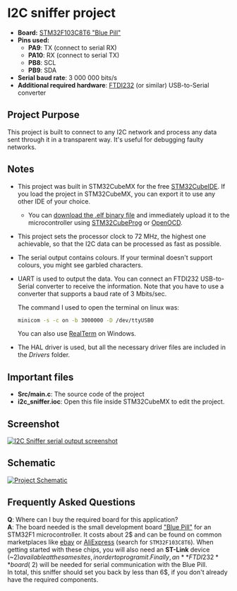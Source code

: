 # I2C sniffer project
- **Board:** [STM32F103C8T6 "Blue Pill"](https://os.mbed.com/users/hudakz/code/STM32F103C8T6_Hello/)
- **Pins used:**
  - **PA9**: TX (connect to serial RX)
  - **PA10**: RX (connect to serial TX)
  - **PB8**: SCL
  - **PB9**: SDA
- **Serial baud rate**: 3 000 000 bits/s
- **Additional required hardware**: [FTDI232](https://www.sparkfun.com/products/12731) (or similar) USB-to-Serial converter
  
## Project Purpose
This project is built to connect to any I2C network and process any data sent through it in a transparent way.
It's useful for debugging faulty networks.
  
## Notes
- This project was built in STM32CubeMX for the free [STM32CubeIDE](https://www.st.com/en/development-tools/stm32cubeide.html).
  If you load the project in STM32CubeMX, you can export it to use any other IDE of your choice.
  - You can [download the .elf binary file](https://github.com/kongr45gpen/i2c-sniffer/releases) and immediately upload it to the microcontroller using [STM32CubeProg](https://www.st.com/en/development-tools/stm32cubeprog.html) or [OpenOCD](http://openocd.org/).
- This project sets the processor clock to 72 MHz, the highest one achievable, so that the I2C data can be processed
as fast as possible.
- The serial output contains colours. If your terminal doesn't support colours, you might see garbled characters.
- UART is used to output the data. You can connect an FTDI232 USB-to-Serial converter to receive the information.
  Note that you have to use a converter that supports a baud rate of 3 Mbits/sec.

  The command I used to open the terminal on linux was:
  ```bash
  minicom -s -c on -b 3000000 -D /dev/ttyUSB0
  ```
  
  You can also use [RealTerm](https://sourceforge.net/projects/realterm/) on Windows.
- The HAL driver is used, but all the necessary driver files are included in the *Drivers* folder.

## Important files
- **Src/main.c**: The source code of the project
- **i2c_sniffer.ioc**: Open this file inside STM32CubeMX to edit the project.

## Screenshot
[![I2C Sniffer serial output screenshot](screenshot.png)](https://github.com/kongr45gpen/i2c-sniffer/raw/master/screenshot.png)
  
## Schematic
[![Project Schematic](schematic.png)](https://github.com/kongr45gpen/i2c-sniffer/raw/master/schematic.png)

## Frequently Asked Questions
**Q**: Where can I buy the required board for this application?  
**A**: The board needed is the small development board ["Blue Pill"](https://os.mbed.com/users/hudakz/code/STM32F103C8T6_Hello/) for an STM32F1 microcontroller. It costs about 2$ and can be found on common marketplaces like [ebay](https://www.ebay.com/sch/i.html?_nkw=stm32f103c8t6) or [AliExpress](https://www.aliexpress.com/wholesale?SearchText=stm32f103c8t6) (search for `STM32F103C8T6`). When getting started with these chips, you will also need an **ST-Link** device (~2$) available at the same sites, in order to program it.  
Finally, an **FTDI232** board (~2$) will be needed for serial communication with the Blue Pill.  
In total, this sniffer should set you back by less than 6$, if you don't already have the required components.
